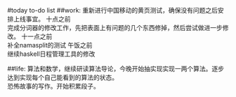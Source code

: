 #today to-do list
##work:
重新进行中国移动的黄页测试，确保没有问题之后安排上线事宜。     十点之前  
完成分词器的修改工作，先把表面上有问题的几个东西修掉，然后尝试做进一步修改。  十一点之前  
补全namasplit的测试   午饭之前  
继续haskell日程管理工具的修改  

##life:
算法和数学，继续研读算法导论，今晚开始抽实现实现一两个算法。逐步达到实现每个自己能看到的算法的状态。  
恐怖故事的写作。开始积累段子。  

